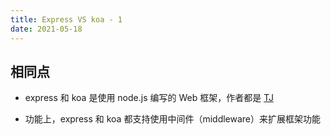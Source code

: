 ```yaml
---
title: Express VS koa - 1 
date: 2021-05-18
---
```


## 相同点

- express 和 koa 是使用 node.js 编写的 Web 框架，作者都是 [TJ](https://github.com/tj)

- 功能上，express 和 koa 都支持使用中间件（middleware）来扩展框架功能
